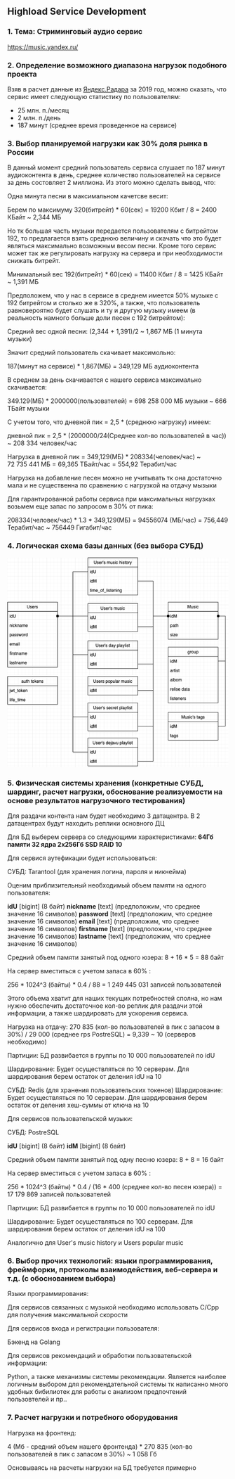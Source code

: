 ﻿## Highload Service Development

### 1. Тема: Стриминговый аудио сервис
<https://music.yandex.ru/>

### 2. Определение возможного диапазона нагрузок подобного проекта

Взяв в расчет данные из [Яндекс.Радара](https://radar.yandex.ru/top_list?thematic=culture%2Cmusic)  за 2019 год, можно сказать, что сервис имеет следующую статистику по пользователям: 
* 25 млн. п./месяц
* 2 млн. п./день
* 187 минут (среднее время проведенное на сервисе)



### 3. Выбор планируемой нагрузки как 30% доля рынка в России

В данный момент средний пользователь сервиса слушает по 187 минут аудиоконтента в день, среднее количество пользователей на сервисе за день состовляет 2 миллиона. Из этого можно сделать вывод, что:

Одна минута песни в максимальном качетсве весит: 

Берем по максимуму 320(битрейт) * 60(сек) = 19200 Кбит / 8 = 2400 КБайт ~ 2,344 МБ 

Но тк большая часть музыки передается пользователям с битрейтом 192, то предлагается взять среднюю величину и скачать что это будет являться максимально возможным весом песни. Кроме того сервис может так же регулировать нагрузку на сервера и при необходимости снижать битрейт.

Минимальный вес 192(битрейт) * 60(сек) = 11400 Кбит / 8 = 1425 КБайт ~ 1,391 МБ

Предположем, что у нас в сервисе в среднем имеется 50% музыке с 192 битрейтом и столько же в 320%, а также, что пользователь равновероятно будет слушать и ту и другую музыку имеем (в реальность намного больше доли песен с 192 битрейтом):

Средний вес одной песни: (2,344 + 1,391)/2 ~ 1,867 МБ (1 минута музыки)

Значит средний пользователь скачивает максимольно:

187(минут на сервисе) * 1,867(МБ) = 349,129 МБ аудиоконтента

В среднем за день скачивается с нашего сервиса максимально скачивается:

349.129(МБ) * 2000000(пользователей) = 698 258 000 МБ музыки ~ 666 ТБайт музыки 

С учетом того, что дневной пик = 2,5 * (среднюю нагрузку) имеем:

дневной пик = 2,5 * (2000000/24(Среднее кол-во пользователей в час)) ~ 208 334 человек/час

Нагрузка в дневной пик = 349,129(МБ) * 208334(человек/час) ~ 72 735 441 МБ = 69,365 ТБайт/час = 554,92 Терабит/час

Нагрузка на добавление песен можно не учитывать тк она достаточно мала и не существенна по сравнению с нагрузкой на отдачу мызыки

Для гарантированной работы сервиса при максимальных нагрузках возьмем еще запас по запросом в 30% от пика:

208334(человек/час) * 1.3 * 349,129(МБ) = 94556074 (МБ/час) = 756,449 Терабит/час ~ 756449 Гигабит/час

### 4. Логическая схема базы данных (без выбора СУБД)
![](./img/схема.png)

### 5. Физическая системы хранения (конкретные СУБД, шардинг, расчет нагрузки, обоснование реализуемости на основе результатов нагрузочного тестирования)
Для раздачи контента нам будет необходимо 3 датацентра. В 2 датацентрах будут находить реплики основного ДЦ

Для БД выберем сервера со следующими характеристиками: 
**64Гб памяти	32 ядра	2x256Гб SSD	RAID 10**


Для сервися аутефикации будет использоваться:

СУБД: Tarantool (для хранения логина, пароля и никнейма)

Оценим приблизительный необходимый объем памяти на одного пользователя:

**idU** [bigint] (8 байт)
**nickname** [text] (предположим, что среднее значение 16 символов)
**password** [text] (предположим, что среднее значение 16 символов)
**email** [text] (предположим, что среднее значение 16 символов)
**firstname** [text] (предположим, что среднее значение 16 символов)
**lastname** [text] (предположим, что среднее значение 16 символов)

Средний объем памяти занятый под одного юзера: 8 + 16 * 5 = 88 байт

На сервер вместиться с учетом запаса в 60% :

256 * 1024^3 (байты) * 0.4 / 88 = 1 249 445 031 записей пользователей

Этого объема хватит для наших текущих потребностей сполна, но нам нужно обеспечить достаточное кол-во реплик для раздачи этой информации, а также шардировать для ускорения сервиса.

Нагрузка на отдачу: 270 835 (кол-во пользователей в пик с запасом в 30%) / 29 000 (среднее rps PostreSQL) = 9,339 ~ 10 (серверов необходимо)

Партиции: БД развибается в группы по 10 000 пользователей по idU  

Шардирование: Будет осуществляться по 10 серверам. Для шардирования берем остаток от деления idU на 10

СУБД: Redis (для хранения пользовательских токенов)
Шардирование: Будет осуществляться по 10 серверам. Для шардирования берем остаток от деления хеш-суммы от ключа на 10

Для сервисов пользовательской музыки:

СУБД: PostreSQL 

**idU** [bigint] (8 байт)
**idM** [bigint] (8 байт)

Средний объем памяти занятый под одну песню юзера: 8 + 8 = 16 байт

На сервер вместиться с учетом запаса в 60% :

256 * 1024^3 (байты) * 0.4 / (16 * 400 (среднее кол-во песен юзера)) = 17 179 869 записей пользователей

Партиции: БД развибается в группы по 10 000 пользователей по idU 

Шардирование: Будет осуществляться по 100 серверам. Для шардирования берем остаток от деления idU на 100

Аналогично для User's music history и Users popular music


### 6. Выбор прочих технологий: языки программирования, фреймфорки, протоколы взаимодействия, веб-сервера и т.д. (с обоcнованием выбора)

Языки программирования: 

Для сервисов связанных с музыкой необходимо использовать C/Cpp для получения максимальной скорости

Для сервисов входа и регистрации пользователя:

Бэкенд на Golang

Для сервисов рекомендаций и обработки пользовательской информации:

Python, а также механизмы системы рекомендации. Является наиболее логичным выбором для рекомендательной системы тк написанно много удобных бибилиотек для работы с анализом предпочтений пользовтелей и пр..


### 7. Расчет нагрузки и потребного оборудования

Нагрузка на фронтенд: 

4 (Мб - средний объем нашего фронтенда) * 270 835 (кол-во пользователей в пик с запасом в 30%) ~ 1 058  Гб 

Основываясь на расчеты нагрузки на БД требуется примерно 